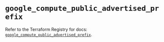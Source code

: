 # `google_compute_public_advertised_prefix`

Refer to the Terraform Registry for docs: [`google_compute_public_advertised_prefix`](https://registry.terraform.io/providers/hashicorp/google-beta/5.36.0/docs/resources/google_compute_public_advertised_prefix).
